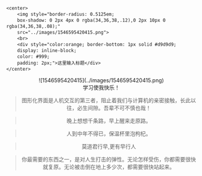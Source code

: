 ```
<center>
    <img style="border-radius: 0.5125em;
    box-shadow: 0 2px 4px 0 rgba(34,36,38,.12),0 2px 10px 0 rgba(34,36,38,.08);"
    src="../images/1546595420415.png">
    <br>
    <div style="color:orange; border-bottom: 1px solid #d9d9d9;
    display: inline-block;
    color: #999;
    padding: 2px;">这里输入标题</div>
</center>
```

<center>![1546595420415](../images/1546595420415.png)<center>

<center>学习使我快乐！</center>



> 图形化界面是人机交互的第三者，阻止着我们与计算机的亲密接触，长此以往，必生间隙。吾辈不可不慎也哉！



> 晚上想想千条路，早上醒来走原路。



> 人到中年不得已，保温杯里泡枸杞。



> 莫道君行早,更有早行人



> 你最需要的东西之一，是对人生打击的弹性。无论怎样受伤，你都需要很快就复原。无论被击倒在地上多少次，都需要很快站起来。